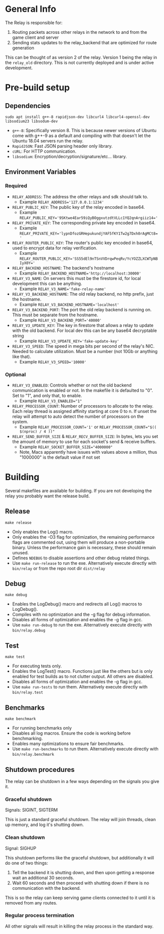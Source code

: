 # General Info

The Relay is responsible for:

1. Routing packets across other relays in the network to and from the game client and server
2. Sending stats updates to the relay_backend that are optimized for route generation

This can be thought of as version 2 of the relay. Version 1 being the relay in the `relay_old` directory. This is not currently deployed and is under active development.

# Pre-build setup

## Dependencies

`sudo apt install g++-8 rapidjson-dev libcurl4 libcurl4-openssl-dev libsodium23 libsodum-dev`

- `g++-8`: Specifically version 8. This is because newer versions of Ubuntu come with g++-9 as a default and compiling with that doesn't let the Ubuntu 18.04 servers run the relay.
- `RapidJSON`: Fast JSON parsing header only library.
- `cURL`: For HTTP communication.
- `libsodium`: Encryption/decryption/signature/etc... library.

## Environment Variables

### Required

- `RELAY_ADDRESS`: The address the other relays and sdk should talk to.
  - Example `RELAY_ADDRESS='127.0.0.1:1234'`
- `RELAY_PUBLIC_KEY`: The public key of the relay encoded in base64.
  - Example `RELAY_PUBLIC_KEY='9SKtwe4Ear59iQyBOggxutzdtVLLc1YQ2qnArgiiz14='`
- `RELAY_PRIVATE_KEY`: The corresponding private key encoded in base64.
  - Example `RELAY_PRIVATE_KEY='lypnDfozGRHepukundjYAF5fKY1Tw2g7Dxh0rAgMCt8='`
- `RELAY_ROUTER_PUBLIC_KEY`: The router's public key encoded in base64, used to encrypt data for relay verification.
  - Example `RELAY_ROUTER_PUBLIC_KEY='SS55dEl9nTSnVVDrqwPeqRv/YcYOZZLXCWTpNBIyX0Y='`
- `RELAY_BACKEND_HOSTNAME`: The backend's hostname
  - Example `RELAY_BACKEND_HOSTNAME='http://localhost:30000'`
- `RELAY_V3_NAME`: On servers this must be the firestore id, for local development this can be anything.
  - Example `RELAY_V3_NAME='fake-relay-name'`
- `RELAY_V3_BACKEND_HOSTNAME`: The old relay backend, no http prefix, just the hostname.
  - Example `RELAY_V3_BACKEND_HOSTNAME='localhost'`
- `RELAY_V3_BACKEND_PORT`: The port the old relay backend is running on. This must be separate from the hostname.
  - Example `RELAY_V3_BACKEND_PORT='40000'`
- `RELAY_V3_UPDATE_KEY`: The key in firestore that allows a relay to update with the old backend. For local dev this can be any base64 decryptable string
  - Example `RELAY_V3_UPDATE_KEY='fake-update-key'`
- `RELAY_V3_SPEED`: The speed in mega bits per second of the relay's NIC. Needed to calculate utilization. Must be a number (not 10Gb or anything like that).
  - Example `RELAY_V3_SPEED='10000'`



### Optional
- `RELAY_V3_ENABLED`: Controls whether or not the old backend communication is enabled or not. In the makefile it is defaulted to "0". Set to "1", and only that, to enable.
  - Example `RELAY_V3_ENABLED="1"`
- `RELAY_PROCESSOR_COUNT`: Number of processors to allocate to the relay. Each relay thread is assigned affinity starting at core 0 to n. If unset the relay will attempt to auto detect the number of processors on the system.
  - Example `RELAY_PROCESSOR_COUNT='1'` or `RELAY_PROCESSOR_COUNT="$(( $(nproc) / 4 ))"`
- `RELAY_SEND_BUFFER_SIZE` & `RELAY_RECV_BUFFER_SIZE`: In bytes, lets you set the amount of memory to use for each socket's send & receive buffers.
  - Example `RELAY_SOCKET_BUFFER_SIZE="4000000"`
  - Note, Macs apparently have issues with values above a million, thus "1000000" is the default value if not set

# Building

Several makefiles are available for building. If you are not developing the relay you probably want the release build.

## Release

`make release`

- Only enables the Log() macro.
- Only enables the -O3 flag for optimization, the remaining performance flags are commented out, using them will produce a non-portable binary. Unless the performance gain is necessary, these should remain unused.
- Defines `NDEBUG` to disable assertions and other debug related things.
- Use `make run-release` to run the exe. Alternatively execute directly with `bin/relay` or from the repo root dir `dist/relay`

## Debug

`make debug`

- Enables the LogDebug() macro and redirects all Log() macros to LogDebug().
- Compiles with no optimization and the -g flag for debug information.
- Disables all forms of optimization and enables the -g flag in gcc.
- Use `make run-debug` to run the exe. Alternatively execute directly with `bin/relay.debug`

## Test

`make test`

- For executing tests only.
- Enables the LogTest() macro. Functions just like the others but is only enabled for test builds as to not clutter output. All others are disabled.
- Disables all forms of optimization and enables the -g flag in gcc.
- Use `make run-tests` to run them. Alternatively execute directly with `bin/relay.test`

## Benchmarks

`make benchmark`

- For running benchmarks only
- Disables all log macros. Ensure the code is working before benchmarking.
- Enables many optimizations to ensure fair benchmarks.
- Use `make run-benchmarks` to run them. Alternatively execute directly with `bin/relay.benchmark`

## Shutdown procedures

The relay can be shutdown in a few ways depending on the signals you give it.

### Graceful shutdown

Signals: SIGINT, SIGTERM

This is just a standard graceful shutdown. The relay will join threads, clean up memory, and log it's shutting down.

### Clean shutdown

Signal: SIGHUP

This shutdown performs like the graceful shutdown, but additionally it will do one of two things:

  1. Tell the backend it is shutting down, and then upon getting a response wait an additional 30 seconds.
  2. Wait 60 seconds and then proceed with shutting down if there is no communication with the backend.

This is so the relay can keep serving game clients connected to it until it is removed from any routes.

### Regular process termination

All other signals will result in killing the relay process in the standard way.
